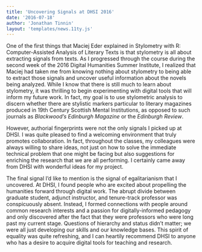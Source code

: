 ```yaml
---
title: 'Uncovering Signals at DHSI 2016'
date: '2016-07-18'
author: 'Jonathan Tinnin'
layout: 'templates/news.11ty.js'
---
```

One of the first things that Maciej Eder explained in Stylometry with R: Computer-Assisted Analysis of Literary Texts is that stylometry is all about extracting signals from texts. As I progressed through the course during the second week of the 2016 Digital Humanities Summer Institute, I realized that Maciej had taken me from knowing nothing about stylometry to being able to extract those signals and uncover useful information about the novels being analyzed. While I know that there is still much to learn about stylometry, it was thrilling to begin experimenting with digital tools that will inform my future work. In fact, my goal is to use stylometric analysis to discern whether there are stylistic markers particular to literary magazines produced in 19th Century Scottish Mental Institutions, as opposed to such journals as *Blackwood’s Edinburgh Magazine* or the *Edinburgh Review*.

However, authorial fingerprints were not the only signals I picked up at DHSI. I was quite pleased to find a welcoming environment that truly promotes collaboration. In fact, throughout the classes, my colleagues were always willing to share ideas, not just on how to solve the immediate technical problem that one might be facing but also suggestions for enriching the research that we are all performing. I certainly came away from DHSI with wonderful ideas for my project.

The final signal I’d like to mention is the signal of egalitarianism that I uncovered. At DHSI, I found people who are excited about propelling the humanities forward through digital work. The abrupt divide between graduate student, adjunct instructor, and tenure-track professor was conspicuously absent. Instead, I formed connections with people around common research interests and a passion for digitally-informed pedagogy and only discovered after the fact that they were professors who were long past my current stage. Questions of hierarchy and status didn’t matter; we were all just developing our skills and our knowledge bases. This spirit of equality was quite refreshing, and I can heartily recommend DHSI to anyone who has a desire to acquire digital tools for teaching and research.
